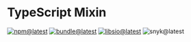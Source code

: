 # TypeScript Mixin

[![npm@latest][img:npm@latest]][link:npm@latest]
[![bundle@latest][img:bundle@latest]][link:bundle@latest]
[![libsio@latest][img:libsio@latest]][link:libsio@latest]
![snyk@latest][img:snyk@latest]

<!-- LINKS SECTION -->

[img:npm@latest]: https://img.shields.io/npm/v/@kcws/mixin/latest?style=flat-square
[img:libsio@latest]: https://img.shields.io/librariesio/release/npm/@kcws/mixin?style=flat-square
[link:libsio@latest]: https://libraries.io/npm/@kcws%2Fmixin
[link:npm@latest]: https://www.npmjs.com/package/@kcws/mixin/v/latest
[img:snyk@latest]: https://img.shields.io/snyk/vulnerabilities/npm/@kcws/mixin?style=flat-square
[img:bundle@latest]: https://img.shields.io/bundlephobia/min/@kcws/mixin/latest?style=flat-square&label=size
[link:bundle@latest]: https://bundlephobia.com/result?p=@kcws/mixin@latest
